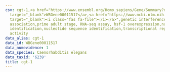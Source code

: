 ```yaml
---
csv: cgt-1,<a href="https://www.ensembl.org/Homo_sapiens/Gene/Summary?db=core;g=WBGene00011517"
  target="_blank">WBGene00011517</a>,<a href="https://www.ncbi.nlm.nih.gov/pubmed/30894454"
  target="_blank"><i class="fas fa-file"></i></a>",genetic interference,functional
  association,prime adult stage, RNA-seq assay, hsf-1 overexpression,nucleotide sequence
  identification,nucleotide sequence identification,transcriptional regulation,up-regulates
  activity
data_alias: cgt-1
data_id: WBGene00011517
data_numevidence: 1
data_species: Caenorhabditis elegans
data_taxid: '6239'
title: cgt-1
---
```


